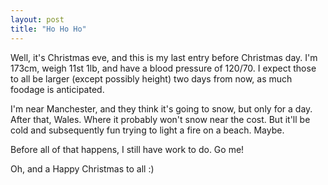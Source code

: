 ```yaml
---
layout: post
title: "Ho Ho Ho"
---
```

Well, it's Christmas eve, and this is my last entry before Christmas day. I'm
173cm, weigh 11st 1lb, and have a blood pressure of 120/70. I expect those to
all be larger (except possibly height) two days from now, as much foodage is
anticipated.

I'm near Manchester, and they think it's going to snow, but only for a day.
After that, Wales. Where it probably won't snow near the cost. But it'll be
cold and subsequently fun trying to light a fire on a beach. Maybe.

Before all of that happens, I still have work to do. Go me!

Oh, and a Happy Christmas to all :)

